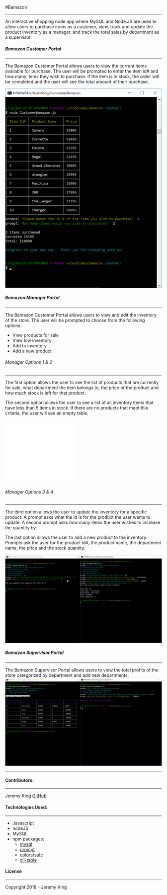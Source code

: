  #Bamazon
 ***
 
 An interactive shopping node app where MySQL and Node.JS are used to allow users to purchase items as a customer, view, track and update the product inventory as a manager, and track the total sales by department as a supervisor.
 
 ##### Bamazon Customer Portal
 ***
 
 The Bamazon Customer Portal allows users to view the current items available for purchase.  The user will be prompted to enter the item id# and how many items they wish to purchase.  If the item is in stock, the order will be completed and the user will see the total amount of their purchase.
 
 ![Customer Portal](Examples/customer-view.png)
 
 
 ##### Bamazon Manager Portal
 ***
 
 The Bamazon Customer Portal allows users to view and edit the inventory of the store.  The user will be prompted to choose from the following options:
 * View products for sale
 * View low inventory
 * Add to inventory
 * Add a new product
 
 ###### Manager Options 1 & 2
 ***
 
 The first option allows the user to see the list of products that are currently for sale, what department the item belongs to, the price of the product and how much stock is left for that product.
 
 The second option allows the user to see a list of all inventory items that have less than 5 items in stock.  If there are no products that meet this criteria, the user will see an empty table.
 
 ![Bamazon Manager Portal - Options 1 & 2](Examples/manager-view1.png)
 
 
 ###### Manager Options 3 & 4
 ***
 
 The third option allows the user to update the inventory for a specific product.  A prompt asks what the id is for the product the user wants to update.  A second prompt asks how many items the user wishes to increase the quantity by.
 
 The last option allows the user to add a new product to the inventory.  Prompts ask the user for the product id#, the product name, the department name, the price and the stock quantity.
 
 ![Bamazon Manager Portal - Options 3 & 4](Examples/manager-view2.png)
 
 
 ##### Bamazon Supervisor Portal
 ***
 
 The Bamazon Supervisor Portal allows users to view the total profits of the store categorized by department and add new departments.  
 ![Bamazon Supervisor Portal](Examples/supervisor-view.png)
 ***

#### Contributors:
***
 Jeremy King [GitHub](https://github.com/kingjeremy2211/)

#### Technologies Used:
***
 * Javascript
* nodeJS
 * MySQL
 * npm packages:
 	- [mysql](https://github.com/felixge/node-mysql)
 	- [prompt](https://github.com/flatiron/prompt)
 	- [colors/safe](https://github.com/Marak/colors.js)
 	- [cli-table](https://github.com/Automattic/cli-table)

#### License
***
 Copyright 2018  - Jeremy King
